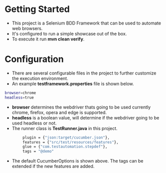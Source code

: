 # Getting Started
- This project is a Selenium BDD Framework that can be used to automate web browsers.
- It's configured to run a simple showcase out of the box.
- To execute it run **mvn clean verify**.
# Configuration
- There are several configurable files in the project to further customize the execution environment.
- An example **testframework.properties** file is shown below.
```sh
browser=chrome
headless=true
```
- **browser** determines the webdriver thats going to be used currently chrome, firefox, opera and edge is supported.
- **headless** is a boolean value, will determine if the webdriver going to be used headless or not.
- The runner class is **TestRunner.java** in this project.
```sh
        plugin = {"json:target/cucumber.json"},
        features = {"src/test/resources/features"},
        glue = {"com.testautomation.stepdef"},
        tags = "@demo"
```
- The default CucumberOptions is shown above. The tags can be extended if the new features are added.